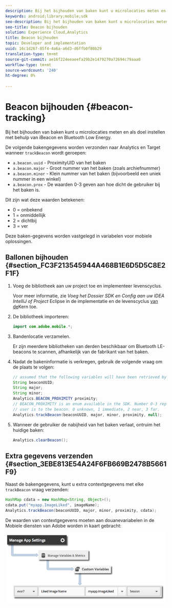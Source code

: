```yaml
---
description: Bij het bijhouden van baken kunt u microlocaties meten en als doel instellen met behulp van iBeacon en Bluetooth Low Energy.
keywords: android;library;mobile;sdk
seo-description: Bij het bijhouden van baken kunt u microlocaties meten en als doel instellen met behulp van iBeacon en Bluetooth Low Energy.
seo-title: Beacon bijhouden
solution: Experience Cloud,Analytics
title: Beacon bijhouden
topic: Developer and implementation
uuid: 16c1d267-85f4-4a6a-a6d3-d6ffb0f80b29
translation-type: tm+mt
source-git-commit: ae16f224eeaeefa29b2e1479270a72694c79aaa0
workflow-type: tm+mt
source-wordcount: '240'
ht-degree: 0%

---
```



# Beacon bijhouden {#beacon-tracking}

Bij het bijhouden van baken kunt u microlocaties meten en als doel instellen met behulp van iBeacon en Bluetooth Low Energy.

De volgende bakengegevens worden verzonden naar Analytics en Target wanneer `trackBeacon` wordt geroepen:

* `a.beacon.uuid` - ProximityUID van het baken
* `a.beacon.major` - Groot nummer van het baken (zoals archiefnummer)
* `a.beacon.minor` - Klein nummer van het baken (bijvoorbeeld een uniek nummer in een winkel)
* `a.beacon.prox` - De waarden 0-3 geven aan hoe dicht de gebruiker bij het baken is.

Dit zijn wat deze waarden betekenen:

* 0 = onbekend
* 1 = onmiddellijk
* 2 = dichtbij
* 3 = ver

Deze baken-gegevens worden vastgelegd in variabelen voor mobiele oplossingen.

## Ballonen bijhouden {#section_FC3F213545944A468B1E6D5D5C8E2F1F}

1. Voeg de bibliotheek aan uw project toe en implementeer levenscyclus.

   Voor meer informatie, zie *Voeg het Dossier SDK en Config aan uw IDEA IntelliJ of Project* Eclipse in de implementatie en de levenscyclus [van de](/help/android/getting-started/dev-qs.md)Kern toe.

1. De bibliotheek importeren:

   ```java
   import com.adobe.mobile.*;
   ```

1. Bandenlocatie verzamelen.

   Er zijn meerdere bibliotheken van derden beschikbaar om Bluetooth LE-beacons te scannen, afhankelijk van de fabrikant van het baken.
1. Nadat de bakeninformatie is verkregen, gebruik de volgende vraag om de plaats te volgen:

   ```java
   // assumed that the following variables will have been retrieved by the 3rd party beacon library 
   String beaconUUID; 
   String major; 
   String minor; 
   Analytics.BEACON_PROXIMITY proximity;  
   // BEACON_PROXIMITY is an enum available in the SDK. Number 0-3 representing how close the 
   // user is to the beacon. 0 unknown, 1 immediate, 2 near, 3 far.  
   Analytics.trackBeacon(beaconUUID, major, minor, proximity, null);
   ```

1. Wanneer de gebruiker de nabijheid van het baken verlaat, ontruim het huidige baken:

   ```java
   Analytics.clearBeacon();
   ```

## Extra gegevens verzenden {#section_3EBE813E54A24F6FB669B2478B5661F9}

Naast de bakengegevens, kunt u extra contextgegevens met elke `trackBeacon` vraag verzenden:

```java
HashMap cdata = new HashMap<String, Object>(); 
cdata.put("myapp.ImageLiked", imageName); 
Analytics.trackBeacon(beaconUUID, major, minor, proximity, cdata);
```

De waarden van contextgegevens moeten aan douanevariabelen in de Mobiele diensten van Adobe worden in kaart gebracht:

![](assets/map-variable-context-ltv.png)

